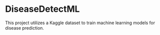 # DiseaseDetectML
This project utilizes a Kaggle dataset to train machine learning models for disease prediction. 
